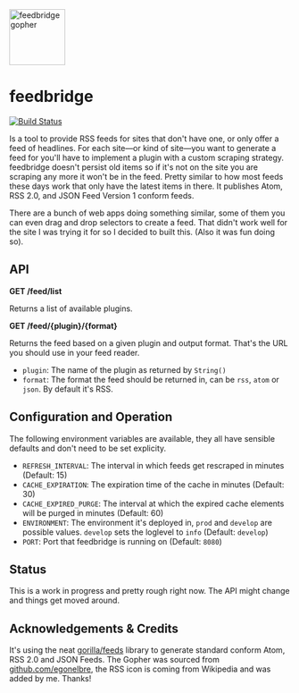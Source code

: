 <img src="https://i.imgur.com/0j5LG0t.png" alt="feedbridge gopher" width="100">

# feedbridge

[![Build Status](https://travis-ci.com/dewey/feedbridge.svg?branch=master)](https://travis-ci.com/dewey/feedbridge) 

Is a tool to provide RSS feeds for sites that don't have one, or only offer a feed of headlines. For each site—or kind of site—you want to generate a feed for you'll have to implement a plugin with a custom scraping strategy. feedbridge doesn't persist old items so if it's not on the site you are scraping any more it won't be in the feed. Pretty similar to how most feeds these days work that only have the latest items in there. It publishes Atom, RSS 2.0, and JSON Feed Version 1 conform feeds.

There are a bunch of web apps doing something similar, some of them you can even drag and drop selectors to create a feed. That didn't work well for the site I was trying it for so I decided to built this. (Also it was fun doing so).

## API

**GET /feed/list**

Returns a list of available plugins.

**GET /feed/{plugin}/{format}**

Returns the feed based on a given plugin and output format. That's the URL you should use in your feed reader.

- `plugin`: The name of the plugin as returned by `String()`
- `format`: The format the feed should be returned in, can be `rss`, `atom` or `json`. By default it's RSS.

## Configuration and Operation

The following environment variables are available, they all have sensible defaults and don't need to be set explicity.

- `REFRESH_INTERVAL`: The interval in which feeds get rescraped in minutes (Default: 15)
- `CACHE_EXPIRATION`: The expiration time of the cache in minutes (Default: 30)
- `CACHE_EXPIRED_PURGE`: The interval at which the expired cache elements will be purged in minutes (Default: 60)
- `ENVIRONMENT`: The environment it's deployed in, `prod` and `develop` are possible values. `develop` sets the loglevel to `info` (Default: `develop`)
- `PORT`: Port that feedbridge is running on (Default: `8080`)

## Status

This is a work in progress and pretty rough right now. The API might change and things get moved around.

## Acknowledgements & Credits

It's using the neat [gorilla/feeds](https://github.com/gorilla/feeds) library to generate standard conform Atom, RSS 2.0 and JSON Feeds. The Gopher was sourced from [github.com/egonelbre](https://github.com/egonelbre/gophers), the RSS icon is coming from Wikipedia and was added by me. Thanks!
